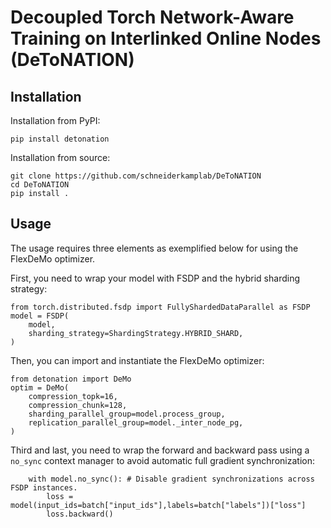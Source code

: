 # Decoupled Torch Network-Aware Training on Interlinked Online Nodes (DeToNATION)

## Installation
Installation from PyPI:
```
pip install detonation
```

Installation from source:
```
git clone https://github.com/schneiderkamplab/DeToNATION
cd DeToNATION
pip install .
```

## Usage
The usage requires three elements as exemplified below for using the FlexDeMo optimizer.

First, you need to wrap your model with FSDP and the hybrid sharding strategy:
```
from torch.distributed.fsdp import FullyShardedDataParallel as FSDP
model = FSDP(
    model,
    sharding_strategy=ShardingStrategy.HYBRID_SHARD,
)
```

Then, you can import and instantiate the FlexDeMo optimizer:
```
from detonation import DeMo
optim = DeMo(
    compression_topk=16,
    compression_chunk=128,
    sharding_parallel_group=model.process_group,
    replication_parallel_group=model._inter_node_pg,
)
```

Third and last, you need to wrap the forward and backward pass using a
`no_sync` context manager to avoid automatic full gradient synchronization:
```
    with model.no_sync(): # Disable gradient synchronizations across FSDP instances.
        loss = model(input_ids=batch["input_ids"],labels=batch["labels"])["loss"]
        loss.backward()
```
